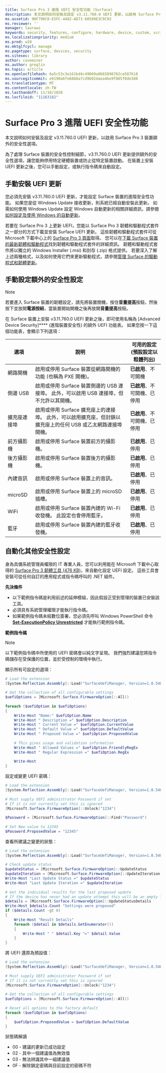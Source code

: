 ```yaml
---
title: Surface Pro 3 進階 UEFI 安全性功能 (Surface)
description: 本文說明如何安裝及設定 v3.11.760.0 UEFI 更新，以啟用 Surface Pro 3 裝置額外的安全性選項。
ms.assetid: 90F790C0-E5FC-4482-AD71-60589E3C9C93
ms.reviewer: ''
manager: laurawi
keywords: security, features, configure, hardware, device, custom, script, update, 安全性, 功能, 設定, 硬體, 裝置, 自訂, 指令碼, 更新
ms.localizationpriority: medium
ms.prod: w10
ms.mktglfcycl: manage
ms.pagetype: surface, devices, security
ms.sitesec: library
author: coveminer
ms.author: greglin
ms.topic: article
ms.openlocfilehash: 6a5c53c3e161bd4c49069a0665896762ce587618
ms.sourcegitcommit: e9190a6fe68b8a7cd9b024aea4be9f885f0de388
ms.translationtype: MT
ms.contentlocale: zh-TW
ms.lasthandoff: 11/10/2020
ms.locfileid: "11163182"
---
```

# Surface Pro 3 進階 UEFI 安全性功能


本文說明如何安裝及設定 v3.11.760.0 UEFI 更新，以啟用 Surface Pro 3 裝置額外的安全性選項。

為了處理 Surface 裝置的安全性控制細節，v3.11.760.0 UEFI 更新提供額外的安全性選項，讓您能夠停用特定硬體裝置或防止從特定裝置啟動。 在裝置上安裝 UEFI 更新之後，您可以手動設定，或執行指令碼來自動設定。

##  <a name="manually-install-the-uefi-update"></a>手動安裝 UEFI 更新


您必須先安裝 v3.11.760.0 UEFI 更新，才能設定 Surface 裝置的進階安全性功能。 如果您是從 Windows Update 接收更新，則系統已經自動安裝此更新。 如需如何使用 Windows Update 設定 Windows 自動更新的相關詳細資訊，請參閱[如何設定及使用 Windows 的自動更新](https://support.microsoft.com/kb/306525)。

若要在 Surface Pro 3 上更新 UEFI，您能以 Surface Pro 3 韌體和驅動程式套件之一部分的方式下載並安裝 Surface UEFI 更新。 這些韌體和驅動程式套件可從 Microsoft 下載中心上的 [Surface Pro 3 頁面](https://www.microsoft.com/download/details.aspx?id=38826)取得。 您可以在[下載 Surface 裝置的最新韌體和驅動程式](https://technet.microsoft.com/itpro/surface/deploy-the-latest-firmware-and-drivers-for-surface-devices)找到韌體和驅動程式套件的詳細資訊。 韌體和驅動程式套件將以獨立的 Windows Installer (.msi) 和封存 (.zip) 格式提供。 若要深入了解上述兩種格式，以及如何使用它們來更新驅動程式，請參閱[管理 Surface 的驅動程式和韌體更新](https://technet.microsoft.com/itpro/surface/manage-surface-pro-3-firmware-updates)。

##  <a name="manually-configure-additional-security-settings"></a>手動設定額外的安全性設定


>[!NOTE]
>若要進入 Surface 裝置的韌體設定，請先將裝置關機，按住**音量提高**按鈕，然後按下並放開**電源按紐**，當裝置開始開機之後再放開**音量提高**按鈕。

在 Surface 裝置上安裝 v3.11.760.0 UEFI 更新之後，即可使用名稱為 [Advanced Device Security]**** (進階裝置安全性) 的額外 UEFI 功能表。 如果您按一下這個功能表，會顯示下列選項：

| 選項         | 說明                                                                                                                                                                          | 可用的設定 (預設設定以粗體列出) |
|----------------|--------------------------------------------------------------------------------------------------------------------------------------------------------------------------------------|---------------------------------------------|
| 網路開機   | 啟用或停用 Surface 裝置從網路開機的功能 (也稱為 PXE 開機)。                                                                            | **已啟用**、不可開機                   |
| 側邊 USB       | 啟用或停用 Surface 裝置側邊的 USB 連接埠。 此外，可以啟用 USB 連接埠，但不允許以其開機。                                                | **已啟用**、不可開機、已停用         |
| 擴充座連接埠   | 啟用或停用 Surface 擴充座上的連接埠。 此外，可以啟用擴充座，但封鎖以擴充座上的任何 USB 或乙太網路連接埠開機。 | **已啟用**、不可開機、已停用         |
| 前方攝影機   | 啟用或停用 Surface 裝置前方的攝影機。                                                                                                                   | **已啟用**、已停用                       |
| 後方攝影機    | 啟用或停用 Surface 裝置後方的攝影機。                                                                                                                    | **已啟用**、已停用                       |
| 內建音訊 | 啟用或停用 Surface 裝置上的音訊。                                                                                                                                     | **已啟用**、已停用                       |
| microSD        | 啟用或停用 Surface 裝置上的 microSD 插槽。                                                                                                                          | **已啟用**、已停用                       |
| WiFi           | 啟用或停用 Surface 裝置內建的 Wi-Fi 收發機。 此設定也會停用藍牙。                                                                              | **已啟用**、已停用                       |
| 藍牙      | 啟用或停用 Surface 裝置內建的藍牙收發機。                                                                                                        | **已啟用**、已停用                       |

 

##  <a name="automate-additional-security-settings"></a>自動化其他安全性設定


身為具備系統管理員權限的 IT 專業人員，您可以利用能在 Microsoft 下載中心取得的 [Surface Pro 3 韌體工具 (476 KB)](https://go.microsoft.com/fwlink/p/?LinkID=618038)，來自動化設定 UEFI 設定。 這些工具會安裝可從任何自訂的應用程式或指令碼呼叫的 .NET 組件。

**先決條件**

-   以下範例指令碼是利用前述的延伸模組，因此假設正受到管理的裝置已安裝該工具。
-   必須具有系統管理權限才能執行指令碼。
-   如果範例指令碼未經數位簽署，您必須先呼叫 Windows PowerShell 命令 [**Set-ExecutionPolicy Unrestricted**](https://technet.microsoft.com/library/ee176961.aspx) 才能執行範例指令碼。

**範例指令碼**

> [!NOTE]
> 以下範例指令碼中所使用的 UEFI 密碼會以純文字呈現。 我們強烈建議您將指令碼儲存在受保護的位置，並於受控制的環境中執行。


顯示所有可設定的選項：

```powershell
# Load the extension 
[System.Reflection.Assembly]::Load("SurfaceUefiManager, Version=1.0.5483.22783, Culture=neutral, PublicKeyToken=20606f4b5276c705")  
 
# Get the collection of all configurable settings 
$uefiOptions = [Microsoft.Surface.FirmwareOption]::All() 
 
foreach ($uefiOption in $uefiOptions) 
{ 
    Write-Host "Name:" $uefiOption.Name 
    Write-Host " Description =" $uefiOption.Description 
    Write-Host " Current Value =" $uefiOption.CurrentValue 
    Write-Host " Default Value =" $uefiOption.DefaultValue 
    Write-Host " Proposed Value =" $uefiOption.ProposedValue 
     
    # This gives usage and validation information 
    Write-Host " Allowed Values =" $uefiOption.FriendlyRegEx 
    Write-Host " Regular Expression =" $uefiOption.RegEx 
     
    Write-Host 
}
```

設定或變更 UEFI 密碼：

```powershell
# Load the extension 
[System.Reflection.Assembly]::Load("SurfaceUefiManager, Version=1.0.5483.22783, Culture=neutral, PublicKeyToken=20606f4b5276c705")  
 
# Must supply UEFI administrator Password if set 
# If it is not currently set this is ignored 
[Microsoft.Surface.FirmwareOption]::Unlock("1234") 
 
$Password = [Microsoft.Surface.FirmwareOption]::Find("Password") 
 
# Set New value to 12345 
$Password.ProposedValue = "12345"
```

查看所建議之變更的狀態：

```powershell
# Load the extension 
[System.Reflection.Assembly]::Load("SurfaceUefiManager, Version=1.0.5483.22783, Culture=neutral, PublicKeyToken=20606f4b5276c705")  
 
# Check update status 
$updateStatus = [Microsoft.Surface.FirmwareOption]::UpdateStatus 
$updateIteration = [Microsoft.Surface.FirmwareOption]::UpdateIteration 
Write-Host "Last Update Status =" $updateStatus 
Write-Host "Last Update Iteration =" $updateIteration 
 
# Get the individual results for the last proposed update 
# If the device has never had an update attempt this will be an empty list 
$details = [Microsoft.Surface.FirmwareOption]::UpdateStatusDetails 
Write-Host $details.Count "Settings were proposed" 
if ($details.Count -gt 0) 
{ 
    Write-Host "Result Details" 
    foreach ($detail in $details.GetEnumerator()) 
    { 
        Write-Host " " $detail.Key "=" $detail.Value 
    } 
}
```

將 UEFI 還原為預設值：

```powershell
# Load the extension 
[System.Reflection.Assembly]::Load("SurfaceUefiManager, Version=1.0.5483.22783, Culture=neutral, PublicKeyToken=20606f4b5276c705")  
 
# Must supply UEFI administrator Password if set 
# If it is not currently set this is ignored 
[Microsoft.Surface.FirmwareOption]::Unlock("1234") 
 
# Get the collection of all configurable settings 
$uefiOptions = [Microsoft.Surface.FirmwareOption]::All() 
 
# Reset all options to the factory default 
foreach ($uefiOption in $uefiOptions) 
{ 
    $uefiOption.ProposedValue = $uefiOption.DefaultValue 
}
```

狀態碼解讀

-   00 - 建議的更新已成功設定
-   02 - 其中一個建議值為無效值
-   03 - 無法辨識其中一組建議值
-   0F - 解除鎖定密碼與目前設定的密碼不符

 
